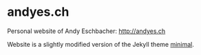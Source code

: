 # andyes.ch

Personal website of Andy Eschbacher: <http://andyes.ch>


Website is a slightly modified version of the Jekyll theme [minimal](https://github.com/pages-themes/minimal).
